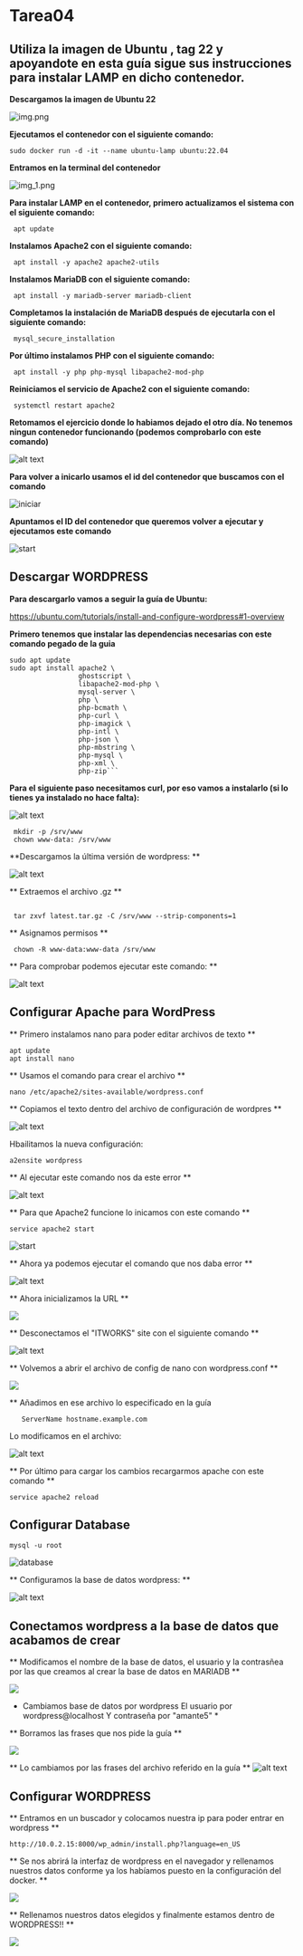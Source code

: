 
# Tarea04

## Utiliza la imagen de Ubuntu , tag 22 y apoyandote en esta guía sigue sus instrucciones para instalar LAMP en dicho contenedor. 

**Descargamos la imagen de Ubuntu 22**

![img.png](img/img.png)

**Ejecutamos el contenedor con el siguiente comando:**

```
sudo docker run -d -it --name ubuntu-lamp ubuntu:22.04
```
**Entramos en la terminal del contenedor**

![img_1.png](img/img_1.png)

**Para instalar LAMP en el contenedor, primero actualizamos el sistema con el siguiente comando:**

```
 apt update
```
**Instalamos Apache2 con el siguiente comando:**

```
 apt install -y apache2 apache2-utils
```
**Instalamos MariaDB con el siguiente comando:**

```
 apt install -y mariadb-server mariadb-client
```
**Completamos la instalación de MariaDB  después de ejecutarla con el siguiente comando:**

```
 mysql_secure_installation
```
**Por último instalamos PHP con el siguiente comando:**

```
 apt install -y php php-mysql libapache2-mod-php
```
**Reiniciamos el servicio de Apache2 con el siguiente comando:**

```
 systemctl restart apache2
```

**Retomamos el ejercicio donde lo habiamos dejado el otro día. No tenemos ningun contenedor funcionando (podemos comprobarlo con este comando)**

![alt text](img/image-1.png)

**Para volver a inicarlo usamos el id del contenedor que buscamos con el comando**

![iniciar](img/image.png)

**Apuntamos el ID del contenedor que queremos volver a ejecutar y ejecutamos este comando**

![start](img/image-3.png)

## Descargar WORDPRESS

**Para descargarlo vamos a seguir la guía de Ubuntu:** 

https://ubuntu.com/tutorials/install-and-configure-wordpress#1-overview

**Primero tenemos que instalar las dependencias necesarias con este comando pegado de la guia**
```
sudo apt update
sudo apt install apache2 \
                 ghostscript \
                 libapache2-mod-php \
                 mysql-server \
                 php \
                 php-bcmath \
                 php-curl \
                 php-imagick \
                 php-intl \
                 php-json \
                 php-mbstring \
                 php-mysql \
                 php-xml \
                 php-zip```
```

**Para el siguiente paso necesitamos curl, por eso vamos a instalarlo (si lo tienes ya instalado no hace falta):**

![alt text](img/image-4.png)
```
 mkdir -p /srv/www
 chown www-data: /srv/www
```

 **Descargamos la última versión de wordpress: **

 ![alt text](img/image-5.png)

** Extraemos el archivo .gz **
```

 tar zxvf latest.tar.gz -C /srv/www --strip-components=1
```
** Asignamos permisos **

```
 chown -R www-data:www-data /srv/www
```

** Para comprobar podemos ejecutar este comando: **

![alt text](img/image-6.png)

## Configurar Apache para WordPress

** Primero instalamos nano para poder editar archivos de texto **

```
apt update
apt install nano

```

** Usamos el comando para crear el archivo **
```
nano /etc/apache2/sites-available/wordpress.conf
```
** Copiamos el texto dentro del archivo de configuración de wordpres **

![alt text](img/image-7.png)

Hbailitamos la nueva configuración: 

```
a2ensite wordpress
```

** Al ejecutar este comando nos da este error **

![alt text](img/image-8.png)

** Para que Apache2 funcione lo inicamos con este comando **

```
service apache2 start
```

![start](img/image-9.png)

** Ahora ya podemos ejecutar el comando que nos daba error **

![alt text](img/image-10.png)

** Ahora inicializamos la URL **

![](img/image-11.png)

** Desconectamos el "ITWORKS" site con el siguiente comando **

![alt text](img/image-12.png)

** Volvemos a abrir el archivo de config de nano con wordpress.conf **

![](img/image-13.png)

** Añadimos en ese archivo lo especificado en la guía 
```
   ServerName hostname.example.com
```
Lo modificamos en el archivo: 

![alt text](img/image-14.png)

** Por último para cargar los cambios recargarmos apache con este comando **
```
service apache2 reload
```
## Configurar Database
```
mysql -u root
```

![database](img/image-15.png)

** Configuramos la base de datos wordpress: **

![alt text](img/image-16.png)

## Conectamos wordpress a la base de datos que acabamos de crear

** Modificamos el nombre de la base de datos, el usuario y la contrasñea por las que creamos al crear la base de datos en MARIADB **

![](img/image-19.png)

* Cambiamos base de datos por wordpress
El usuario por wordpress@localhost
Y contraseña por "amante5" *

** Borramos las frases que nos pide la guía **

![](img/image-17.png)

** Lo cambiamos por las frases del archivo referido en la guía **
![alt text](img/image-18.png)

## Configurar WORDPRESS

** Entramos en un buscador y colocamos nuestra ip para poder entrar en wordpress **

```
http://10.0.2.15:8000/wp_admin/install.php?language=en_US
```

** Se nos abrirá la interfaz de wordpress en el navegador y rellenamos nuestros datos conforme ya los habíamos puesto en la configuración del docker. **

![](img/imgPenultima.JPEG)

** Rellenamos nuestros datos elegidos y finalmente estamos dentro de WORDPRESS!! **

![](img/imgUltima.JPEG)
